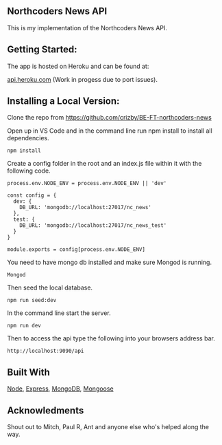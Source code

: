 ## Northcoders News API

This is my implementation of the Northcoders News API.

## Getting Started:

The app is hosted on Heroku and can be found at:

[api.heroku.com](api.heroku.com)
(Work in progess due to port issues).

## Installing a Local Version:

Clone the repo from https://github.com/crizby/BE-FT-northcoders-news

Open up in VS Code and in the command line run npm install to install all dependencies.
```
npm install
```

Create a config folder in the root and an index.js file within it with the following code.
```
process.env.NODE_ENV = process.env.NODE_ENV || 'dev'

const config = {
  dev: {
    DB_URL: 'mongodb://localhost:27017/nc_news'
  },
  test: {
    DB_URL: 'mongodb://localhost:27017/nc_news_test'
  }
}

module.exports = config[process.env.NODE_ENV]
```
You need to have mongo db installed and make sure Mongod is running.
```
Mongod
```
Then seed the local database.
```
npm run seed:dev
```
In the command line start the server.
```
npm run dev
```
Then to access the api type the following into your browsers address bar.
```
http://localhost:9090/api
```

## Built With

[Node](https://nodejs.org/en/),
[Express](https://expressjs.com/),
[MongoDB](https://www.mongodb.com/),
[Mongoose](http://mongoosejs.com/)

## Acknowledments

Shout out to Mitch, Paul R, Ant and anyone else who's helped along the way.


